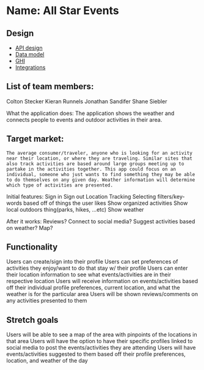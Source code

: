 # Name: All Star Events

## Design

* [API design](docs/apis.md)
* [Data model](docs/data-model.md)
* [GHI](docs/ghi.md)
* [Integrations](docs/integrations.md)

## List of team members:
Colton Stecker
Kieran Runnels
Jonathan Sandifer
Shane Siebler 


What the application does:
	The application shows the weather and connects people to events and outdoor activities in their area.

## Target market:
	The average consumer/traveler, anyone who is looking for an activity near their location, or where they are traveling. Similar sites that also track activities are based around large groups meeting up to partake in the activities together. This app could focus on an individual, someone who just wants to find something they may be able to do themselves on any given day. Weather information will determine which type of activities are presented. 


Initial features:
	Sign in
Sign out
	Location Tracking
	Selecting filters/key-words based off of things the user likes
	Show organized activities
Show local outdoors thing(parks, hikes, …etc)
	Show weather

After it works:
Reviews?
	Connect to social media?
	Suggest activities based on weather?
Map?
##  Functionality
Users can create/sign into their profile
Users can set preferences of activities they enjoy/want to do that stay w/ their profile
Users can enter their location information to see what events/activities are in their respective location
Users will receive information on events/activities based off their individual profile preferences, current location, and what the weather is for the particular area
Users will be shown reviews/comments on any activities presented to them 
## Stretch goals
Users will be able to see a map of the area with pinpoints of the locations in that area
Users will have the option to have their specific profiles linked to social media to post the events/activities they are attending
Users will have events/activities suggested to them based off their profile preferences, location, and weather of the day 





